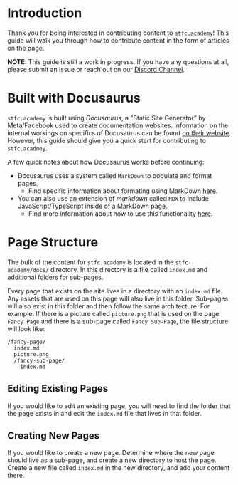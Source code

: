 # Introduction
Thank you for being interested in contributing content to `stfc.academy`! This guide will walk you through how to contribute content in the form of articles on the page. 

**NOTE**: This guide is still a work in progress. If you have any questions at all, please submit an Issue or reach out on our [Discord Channel](https://discord.gg/e4GnPhtwQg).

# Built with Docusaurus
`stfc.academy` is built using _Docusaurus_, a "Static Site Generator" by Meta/Facebook used to create documentation websites. Information on the internal workings on specifics of Docusaurus can be found [on their website](https://docusaurus.io/docs). However, this guide should give you a quick start for contributing to `stfc.acadmey`.

A few quick notes about how Docusaurus works before continuing:
- Docusaurus uses a system called `MarkDown` to populate and format pages. 
  - Find specific information about formating using MarkDown [here](https://docusaurus.io/docs/markdown-features).
- You can also use an extension of _markdown_ called `MDX` to include JavaScript/TypeScript inside of a MarkDown page.
  - FInd more information about how to use this functionality [here](https://docusaurus.io/docs/markdown-features/react).

# Page Structure
The bulk of the content for `stfc.academy` is located in the `stfc-academy/docs/` directory. In this directory is a file called `index.md` and additional folders for sub-pages. 

Every page that exists on the site lives in a directory with an `index.md` file. Any assets that are used on this page will also live in this folder. Sub-pages will also exist in this folder and then follow the same architecture. For example: If there is a picture called `picture.png` that is used on the page `Fancy Page` and there is a sub-page called `Fancy Sub-Page`, the file structure will look like:
```
/fancy-page/
  index.md
  picture.png
  /fancy-sub-page/
    index.md
```

## Editing Existing Pages
If you would like to edit an existing page, you will need to find the folder that the page exists in and edit the `index.md` file that lives in that folder.

## Creating New Pages
If you would like to create a new page. Determine where the new page should live as a sub-page, and create a new directory to host the page. Create a new file called `index.md` in the new directory, and add your content there. 
